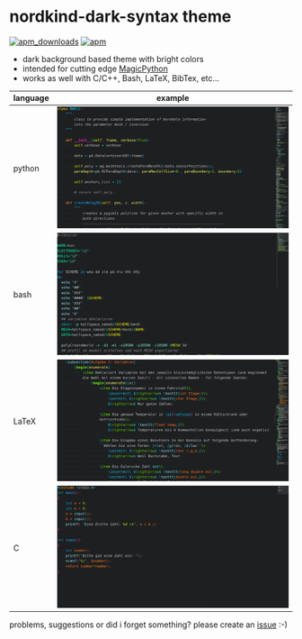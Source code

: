 # nordkind-dark-syntax theme
[![apm_downloads](https://img.shields.io/apm/dm/nordkind-dark-syntax.svg)](https://atom.io/packages/nordkind-dark-syntax)
[![apm](https://img.shields.io/apm/v/nordkind-dark-syntax.svg)](https://atom.io/packages/nordkind-dark-syntax)

+ dark background based theme with bright colors
+ intended for cutting edge [MagicPython](https://github.com/MagicStack/MagicPython)
+ works as well with C/C++, Bash, LaTeX, BibTex, etc...

| language        | example       |
| --------------- |:-------------:|
| python          | <img src="https://raw.githubusercontent.com/frodo4fingers/nordkind-dark-syntax/master/nkd_python.png" width="500">     |
| bash            | <img src="https://raw.githubusercontent.com/frodo4fingers/nordkind-dark-syntax/master/nkd_bash.png" width="500">      |
| LaTeX           | <img src="https://raw.githubusercontent.com/frodo4fingers/nordkind-dark-syntax/master/nkd_latex.png" width="500">      |
| C               | <img src="https://raw.githubusercontent.com/frodo4fingers/nordkind-dark-syntax/master/nkd_c.png" width="500">      |

problems, suggestions or did i forget something? please create an [issue](https://github.com/frodo4fingers/nordkind-dark-syntax/issues) :-)
